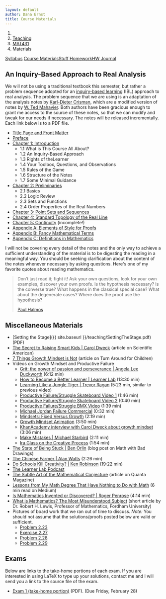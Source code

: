 ```yaml
---
layout: default
author: Dana Ernst
title: Course Materials
---
```


<ol class="breadcrumb">
  <li><a href="/"><i class="fa fa-home"></i></a></li>
  <li><a href="/teaching/">Teaching</a></li>
  <li><a href="/teaching/mat431s20">MAT431</a></li>
  <li class="active">Materials</li>
</ol>

<div class="row">
<div class="col-xs-12">
<div class="btn-group btn-group-justified">
<a class="btn btn-default btn-success" href="{{site.baseurl}}/teaching/mat431s20/syllabus/">Syllabus</a>
<a class="btn btn-default btn-primary" href="{{site.baseurl}}/teaching/mat431s20/materials/">
<span class="hidden-xs">Course Materials</span><span class="visible-xs">Stuff</span>
</a>
<a class="btn btn-default btn-warning" href="{{site.baseurl}}/teaching/mat431s20/homework/">
<span class="hidden-xs">Homework</span><span class="visible-xs">HW</span>
</a>
<a class="btn btn-default btn-info" href="{{site.baseurl}}/teaching/mat431s20/journal/">Journal</a>
</div>
</div>
</div>

## An Inquiry-Based Approach to Real Analysis ##
We will not be using a traditional textbook this semester, but rather a problem sequence adopted for an [inquiry-based learning](http://maamathedmatters.blogspot.com/2013/05/what-heck-is-ibl.html) (IBL) approach to real analysis. The problem sequence that we are using is an adaptation of the analysis notes by [Karl-Dieter Crisman](http://www.math-cs.gordon.edu/~kcrisman/), which are a modified version of notes by [W. Ted Mahavier](https://www.lamar.edu/arts-sciences/mathematics/faculty/w-ted-mahavier.html). Both authors have been gracious enough to grant me access to the source of these notes, so that we can modify and tweak for our needs if necessary. The notes will be released incrementally. Each link below is to a PDF file.

- [Title Page and Front Matter]({{site.baseurl}}/teaching/mat431s20/FrontMatter.pdf)
- [Preface]({{site.baseurl}}/teaching/mat431s20/Preface.pdf)
- [Chapter 1: Introduction]({{site.baseurl}}/teaching/mat431s20/Introduction.pdf)
    - 1.1 What is This Course All About?
    - 1.2 An Inquiry-Based Approach
    - 1.3 Rights of theLearner
    - 1.4 Your Toolbox, Questions, and Observations
    - 1.5 Rules of the Game
    - 1.6 Structure of the Notes
    - 1.7 Some Minimal Guidance
- [Chapter 2: Preliminaries]({{site.baseurl}}/teaching/mat431s20/Preliminaries.pdf)
    - 2.1 Basics
    - 2.2 Logic Review
    - 2.3 Sets and Functions
    - 2.4 Order Properties of the Real Numbers
- [Chapter 3: Point Sets and Sequences]({{site.baseurl}}/teaching/mat431s20/PointSetsSequences.pdf)
- [Chapter 4: Standard Topology of the Real Line]({{site.baseurl}}/teaching/mat431s20/Topology.pdf)
- [Chapter 5: Continuity]({{site.baseurl}}/teaching/mat431s20/Continuity.pdf) (incomplete!)
- [Appendix A: Elements of Style for Proofs]({{site.baseurl}}/teaching/mat431s20/ElementsOfStyle.pdf)
- [Appendix B: Fancy Mathematical Terms]({{site.baseurl}}/teaching/mat431s20/FancyMathematicalTerms.pdf)
- [Appendix C: Definitions in Mathematics]({{site.baseurl}}/teaching/mat431s20/Definitions.pdf)

I will not be covering every detail of the notes and the only way to achieve a sufficient understanding of the material is to be digesting the reading in a meaningful way.  You should be seeking clarification about the content of the notes whenever necessary by asking questions.  Here's one of my favorite quotes about reading mathematics.

<blockquote>
  <p>Don’t just read it; fight it! Ask your own questions, look for your own examples, discover your own proofs. Is the hypothesis necessary? Is the converse true? What happens in the classical special case? What about the degenerate cases? Where does the proof use the hypothesis?</p>
  <footer><a href="http://en.wikipedia.org/wiki/Paul_Halmos">Paul Halmos</a></footer>
</blockquote>

## Miscellaneous Materials ##
<!-- - [Student Contract]({{ site.baseurl }}/teaching/StudentContract.pdf) (PDF) -->
- [Setting the Stage]({{ site.baseurl }}/teaching/SettingTheStage.pdf) (PDF)
- [The Secret to Raising Smart Kids &#124; Carol Dweck](https://www.scientificamerican.com/article/the-secret-to-raising-smart-kids1/) (article on Scientific American)
- [7 Things Growth Mindset is Not](https://www.turnaroundusa.org/7-things-growth-mindset-is-not/) (article on Turn Around for Children)
- Videos on Growth Mindset and Productive Failure
    - [Grit: the power of passion and perseverance &#124; Angela Lee Duckworth](https://www.youtube.com/watch?v=H14bBuluwB8) (6:12 min)
    - [How to Become a Better Learner &#124; Learner Lab](https://thelearnerlab.com/portfolio/learning-like-a-jungle-tiger/) (13:30 min)
    - [Learning Like a Jungle Tiger &#124; Trevor Ragan](https://www.youtube.com/watch?v=muoVtDjjonM&feature=youtu.be) (5:23 min, similar to previous video)
    - [Productive Failure/Struggle Skateboard Video 1](https://www.youtube.com/watch?time_continue=98&v=1QSocgE3yFY) (1:46 min)
    - [Productive Failure/Struggle Skateboard Video 2](https://www.instagram.com/p/BzKyyLchuve/) (0:40 min)
    - [Productive Failure/Struggle BMX Video](https://www.youtube.com/watch?v=9brnDOVJWnw) (1:39 min)
    - [Michael Jordan Failure Commercial](https://www.youtube.com/watch?v=JA7G7AV-LT8) (0:32 min)
    - [Mindsets: Fixed Versus Growth](https://www.youtube.com/watch?v=M1CHPnZfFmU) (2:19 min)
    - [Growth Mindset Animation](https://www.youtube.com/watch?v=-_oqghnxBmY) (3:50 min)
    - [KhanAcademy interview with Carol Dweck about growth mindset](https://www.youtube.com/watch?time_continue=1&v=wh0OS4MrN3E) (3:06 min)
    - [Make Mistakes &#124; Michael Starbird](https://www.youtube.com/watch?v=2yYQ-1X2ocU) (2:11 min)
    - [Ira Glass on the Creative Process](https://www.youtube.com/watch?v=PbC4gqZGPSY&feature=youtu.be) (1:54 min)
- [The State of Being Stuck &#124; Ben Orlin](https://mathwithbaddrawings.com/2017/09/20/the-state-of-being-stuck/) (blog post on Math with Bad Drawings)
- [The Chinese Farmer &#124; Alan Watts](https://www.youtube.com/watch?feature=share&v=eJShr4VdvxQ&app=desktop) (2:26 min)
- [Do Schools Kill Creativity? &#124; Ken Robinson](https://www.ted.com/talks/ken_robinson_says_schools_kill_creativity?language=en) (19:22 min)
- [The Learner Lab Podcast](https://thelearnerlab.com/podcast/)
- [The Subtle Art of the Mathematical Conjecture](https://www.quantamagazine.org/the-subtle-art-of-the-mathematical-conjecture-20190507/) (article on Quanta Magazine)
- [Lessons from My Math Degree That Have Nothing to Do with Math](https://medium.com/s/story/6-life-lessons-from-my-math-degree-that-have-nothing-to-do-with-math-d38aba90edfe) (6 min read on Medium)
- [Is Mathematics Invented or Discovered? &#124; Roger Penrose](https://www.youtube.com/watch?v=TKlPj_qGIt8) (4:14 min)
- [What is Mathematics? The Most Misunderstood Subject](https://www.fordham.edu/info/20603/what_math) (short article by Dr. Robert H. Lewis, Professor of Mathematics, Fordham University)
- Pictures of board work that we ran out of time to discuss. *Note:* You should not assume that the solutions/proofs posted below are valid or sufficient.
    - [Problem 2.23]({{site.baseurl}}/teaching/mat431s20/Problem2.23.JPG)
    - [Exercise 2.27]({{site.baseurl}}/teaching/mat431s20/Exercise2.27.JPG)
    - [Problem 2.28]({{site.baseurl}}/teaching/mat431s20/Problem2.28.JPG)
    - [Problem 2.29]({{site.baseurl}}/teaching/mat431s20/Problem2.29.JPG)

## Exams
Below are links to the take-home portions of each exam. If you are interested in using LaTeX to type up your solutions, contact me and I will send you a link to the source file of the exam.

- [Exam 1 (take-home portion)]({{site.baseurl}}/teaching/mat431s20/411Exam1-Home.pdf) (PDF). (Due Friday, February 28)

<!-- - [Exam 2 (take-home portion)]({{site.baseurl}}/teaching/mat431s20/411Exam2-Home.pdf) (PDF). (Due Friday, November 15)
- For Exam 3, you have two options:
  - **Option 1:** Complete a 30-minute oral exam with me in my office.  The questions will come directly from homework and previous exams. The oral exams will take place during Monday, November 25 to Thursday, December 12.
  - **Option 2:** Complete the take-home exam found [here]({{site.baseurl}}/teaching/mat431s20/411Exam3-Home.pdf) (PDF). (Due Friday, December 6)
- [Final Exam (take-home portion)]({{site.baseurl}}/teaching/mat431s20/411ExamFinal-Home.pdf) (PDF). (Due by 9am on Friday, December 13) -->
